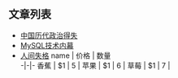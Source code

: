 ## 文章列表

+ [中国历代政治得失](https://github.com/ZwPandora/doc/blob/master/%E4%B8%AD%E5%9B%BD%E5%8E%86%E4%BB%A3%E6%94%BF%E6%B2%BB%E5%BE%97%E5%A4%B1.md)
+ [MySQL技术内幕](https://github.com/ZwPandora/doc/blob/master/MySQL%E6%8A%80%E6%9C%AF%E5%86%85%E5%B9%95.md)
+ [人间失格](https://github.com/ZwPandora/doc/blob/master/%E4%BA%BA%E9%97%B4%E5%A4%B1%E6%A0%BC.md)
name | 价格 |  数量  
-|-|-
香蕉 | $1 | 5 |
苹果 | $1 | 6 |
草莓 | $1 | 7 |
